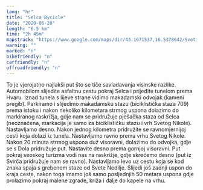 ```yaml
---
lang: "hr"
title: "Selca Bycicle"
date: "2020-06-20"
length: "6.5 km"
time: "2h 45m"
mapstrack: "https://www.google.com/maps/dir/43.1671537,16.5378642/Sveti+Nikola,+21465,+Svir%C4%8De/@43.1539433,16.5368342,14z/data=!4m9!4m8!1m0!1m5!1m1!1s0x134a7e589243301b:0xb511ab261b2d9d7e!2m2!1d16.597556!2d43.144528!3e2!5m1!1e4"
warning: ""
marked: "n"
bikefriendly: "n"
carfriendly: "n"
offroadfriendly: "n"
---
```


To je vjerojatno najlakši put što se tiče savladavanja visinske razlike. Automobilom slijedite asfaltnu cestu pokraj Selca i prijeđite tunelom prema Hvaru. Iznad tunela s lijeve strane vidimo makadamski odvojak (kameni pregib). Parkiramo i slijedimo makadamsku stazu (biciklistička staza 709) prema istoku i nakon nekoliko kilometara strmog uspona dolazimo do markiranog raskrižja, gdje nam se pridružuje pješačka staza od Selca (neoznačena, markacija je samo za biciklističku stazu i vrh Svetog Nikole). Nastavljamo desno. Nakon jednog kilometra pridružite se ravnomjernijoj cesti koja dolazi iz tunela. Nastavljamo ravno prema vrhu Svetog Nikole. Nakon 20 minuta strmog uspona duž visoravni, dolazimo do odvojka, gdje se s Dola pridružuje put. Nastavite desno prema gornjoj visoravni. Put pokraj seoskog turizma vodi nas na raskrižje, gdje skrećemo desno (put iz Svirča pridružuje nam se ravno). Nastavljamo levo uz cestu koja se kod znaka spaja s grebenom staze od Svete Nedilje. Slijedi još zadnji uspon do kraja ceste, nakon toga imamo još samo posljednjih 50 metara uspona gdje prolazimo pokraj malene zgrade, križa i dalje do kapele na vrhu.